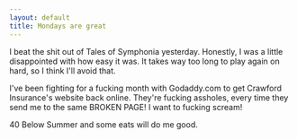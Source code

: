 ```yaml
---
layout: default
title: Mondays are great
---
```


I beat the shit out of Tales of Symphonia yesterday. Honestly, I was a little
disappointed with how easy it was. It takes way too long to play again on
hard, so I think I'll avoid that.

I've been fighting for a fucking month with Godaddy.com to get Crawford
Insurance's website back online. They're fucking assholes, every time they
send me to the same BROKEN PAGE! I want to fucking scream!

40 Below Summer and some eats will do me good.
